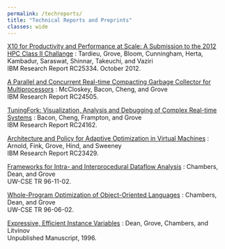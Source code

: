 ```yaml
---
permalink: /techreports/
title: "Technical Reports and Preprints"
classes: wide
---
```


[X10 for Productivity and Performance at Scale: A Submission to the 2012 HPC Class II Challange](http://domino.watson.ibm.com/library/CyberDig.nsf/1e4115aea78b6e7c85256b360066f0d4/a5d9c5c4fc89242185257aee004d2e2d!OpenDocument)
: Tardieu, Grove, Bloom, Cunningham, Herta, Kambadur, Saraswat, Shinnar, Takeuchi, and Vaziri  
IBM Research Report RC25334. October 2012.

[A Parallel and Concurrent Real-time Compacting Garbage Collector for Multiprocessors](https://s3.us.cloud-object-storage.appdomain.cloud/res-files/31-rc24504.pdf)
: McCloskey, Bacon, Cheng, and Grove  
IBM Research Report RC24505.

[TuningFork: Visualization, Analysis and Debugging of Complex Real-time Systems](https://s3.us.cloud-object-storage.appdomain.cloud/res-files/31-rc24162.pdf)
: Bacon, Cheng, Frampton, and Grove  
IBM Research Report RC24162.

[Architecture and Policy for Adaptive Optimization in Virtual Machines](https://s3.us.cloud-object-storage.appdomain.cloud/res-files/31-RC23429.pdf)
: Arnold, Fink, Grove, Hind, and Sweeney  
IBM Research Report RC23429.

[Frameworks for Intra- and Interprocedural Dataflow Analysis](/assets/preprints/TR-UW-CSE-96-11-02.pdf)
: Chambers, Dean, and Grove  
UW-CSE TR 96-11-02.

[Whole-Program Optimization of Object-Oriented Languages](/assets/preprints/TR-UW-CSE-96-06-02.pdf)
: Chambers, Dean, and Grove  
UW-CSE TR 96-06-02.

[Expressive, Efficient Instance Variables](/assets/preprints/cecilFields.pdf)
: Dean, Grove, Chambers, and Litvinov  
Unpublished Manuscript, 1996.
